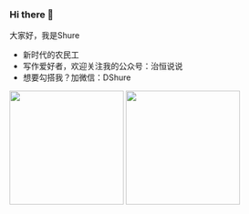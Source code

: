 ### Hi there 👋

<!--
**dddreams/dddreams** is a ✨ _special_ ✨ repository because its `README.md` (this file) appears on your GitHub profile.

Here are some ideas to get you started:

- 🔭 I’m currently working on ...
- 🌱 I’m currently learning ...
- 👯 I’m looking to collaborate on ...
- 🤔 I’m looking for help with ...
- 💬 Ask me about ...
- 📫 How to reach me: ...
- 😄 Pronouns: ...
- ⚡ Fun fact: ...
-->
大家好，我是Shure
- 新时代的农民工
- 写作爱好者，欢迎关注我的公众号：治恒说说
- 想要勾搭我？加微信：DShure

<p>
	<img src="https://i.loli.net/2021/09/24/phyFgHGcXQz4vfs.jpg" style="width:200px;" />
	<img src="https://i.loli.net/2021/01/26/fuv35srW68xAnID.jpg" style="width:200px;" />
</p>
